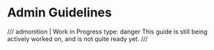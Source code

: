 # Admin Guidelines

/// admonition | Work in Progress
    type: danger
This guide is still being actively worked on, and is not quite ready yet.
///
